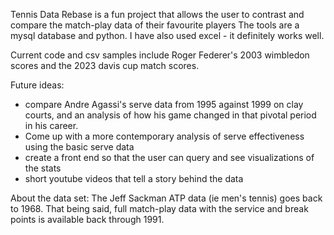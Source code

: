 Tennis Data Rebase is a fun project that allows the user to contrast and compare the match-play data of their favourite players
The tools are a mysql database and python. I have also used excel - it definitely works well.

Current code and csv samples include Roger Federer's 2003 wimbledon scores and the 2023 davis cup match scores. 

Future ideas: 
- compare Andre Agassi's serve data from 1995 against 1999 on clay courts, and an analysis of how his game changed in that pivotal period in his career.
- Come up with a more contemporary analysis of serve effectiveness using the basic serve data
- create a front end so that the user can query and see visualizations of the stats
- short youtube videos that tell a story behind the data

About the data set:
The Jeff Sackman ATP data (ie men's tennis) goes back to 1968. 
That being said, full match-play data with the service and break points is available back through 1991.
